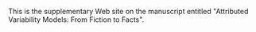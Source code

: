 This is the supplementary Web site on the manuscript entitled "Attributed Variability Models: From Fiction to Facts".
